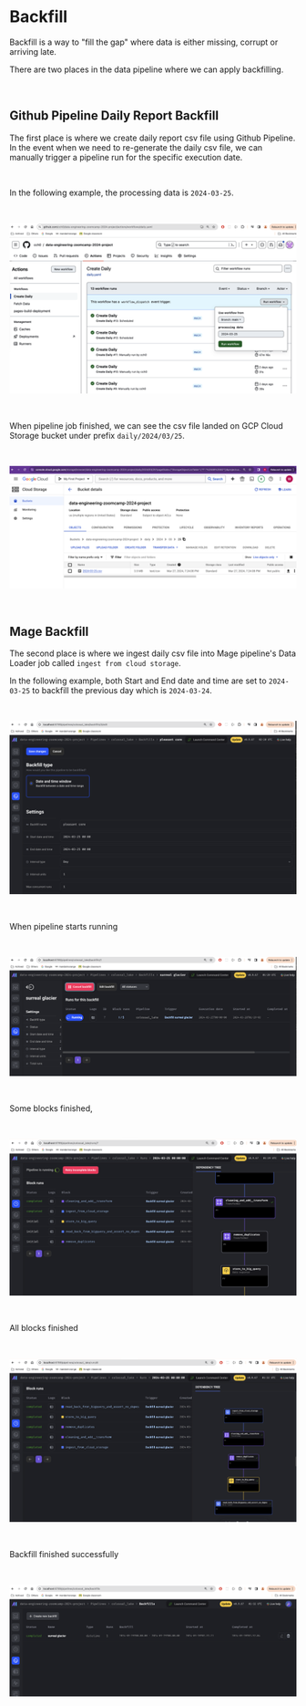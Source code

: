 # Backfill

Backfill is a way to "fill the gap" where data is either missing, corrupt or arriving late.

There are two places in the data pipeline where we can apply backfilling.

<br>

## Github Pipeline Daily Report Backfill


The first place is where we create daily report csv file using Github Pipeline. In the event when we need to re-generate the daily csv file, we can manually trigger a pipeline run for the specific execution date.

<br>

In the following example, the processing data is `2024-03-25`.

<br>

![github backfill](./github_backfill.png)

<br>

When pipeline job finished, we can see the csv file landed on GCP Cloud Storage bucket under prefix `daily/2024/03/25`.

<br>

![github backfill 2](./github_backfill2.png)

<br>

## Mage Backfill

The second place is where we ingest daily csv file into Mage pipeline's Data Loader job called `ingest from cloud storage`.

In the following example, both Start and End date and time are set to `2024-03-25` to backfill the previous day which is `2024-03-24`.

<br>


![mage backfill 1](./mage_backfill1.png)

<br>

When pipeline starts running

<br>

![mage backfill 2](./mage_backfill2.png)

<br>

Some blocks finished,

<br>

![mage backfill 3](./mage_backfill3.png)

<br>

All blocks finished

<br>

![mage backfill 4](./mage_backfill4.png)


<br>

Backfill finished successfully

<br>

![mage backfill 5](./mage_backfill5.png)


<br>
